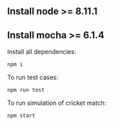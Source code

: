 ## Install node >= 8.11.1
## Install mocha >= 6.1.4

Install all dependencies:
```
npm i 
```

To run test cases:
```
npm run test
```

To run simulation of cricket match:
```
npm start
```
